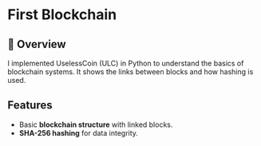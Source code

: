 # First Blockchain

## 📌 Overview
I implemented UselessCoin (ULC) in Python to understand the basics of blockchain systems. 
It shows the links between blocks and how hashing is used.

## Features
- Basic **blockchain structure** with linked blocks.
- **SHA-256 hashing** for data integrity.

